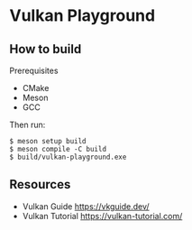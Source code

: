 # Vulkan Playground

## How to build

Prerequisites

- CMake
- Meson
- GCC

Then run:

```
$ meson setup build
$ meson compile -C build
$ build/vulkan-playground.exe
```

## Resources

- Vulkan Guide <https://vkguide.dev/>
- Vulkan Tutorial <https://vulkan-tutorial.com/>
